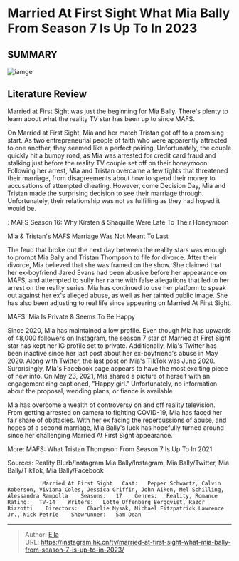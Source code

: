# Married At First Sight What Mia Bally From Season 7 Is Up To In 2023


## SUMMARY 

![iamge](https://static1.srcdn.com/wordpress/wp-content/uploads/2021/05/Mia-Bally-Tristan-Thompson.jpg)

## Literature Review
Married at First Sight was just the beginning for Mia Bally. There&#39;s plenty to learn about what the reality TV star has been up to since MAFS.





On Married at First Sight, Mia and her match Tristan got off to a promising start. As two entrepreneurial people of faith who were apparently attracted to one another, they seemed like a perfect pairing. Unfortunately, the couple quickly hit a bumpy road, as Mia was arrested for credit card fraud and stalking just before the reality TV couple set off on their honeymoon. Following her arrest, Mia and Tristan overcame a few fights that threatened their marriage, from disagreements about how to spend their money to accusations of attempted cheating. However, come Decision Day, Mia and Tristan made the surprising decision to see their marriage through. Unfortunately, their relationship was not as fulfilling as they had hoped it would be.




 : MAFS Season 16: Why Kirsten &amp; Shaquille Were Late To Their Honeymoon


 Mia &amp; Tristan&#39;s MAFS Marriage Was Not Meant To Last 

 

The feud that broke out the next day between the reality stars was enough to prompt Mia Bally and Tristan Thompson to file for divorce. After their divorce, Mia believed that she was framed on the show. She claimed that her ex-boyfriend Jared Evans had been abusive before her appearance on MAFS, and attempted to sully her name with false allegations that led to her arrest on the reality series. Mia has continued to use her platform to speak out against her ex&#39;s alleged abuse, as well as her tainted public image. She has also been adjusting to real life since appearing on Married At First Sight.



 MAFS&#39; Mia Is Private &amp; Seems To Be Happy 
          




Since 2020, Mia has maintained a low profile. Even though Mia has upwards of 48,000 followers on Instagram, the season 7 star of Married at First Sight star has kept her IG profile set to private. Additionally, Mia&#39;s Twitter has been inactive since her last post about her ex-boyfriend&#39;s abuse in May 2020. Along with Twitter, the last post on Mia&#39;s TikTok was June 2020. Surprisingly, MIa&#39;s Facebook page appears to have the most exciting piece of new info. On May 23, 2021, Mia shared a picture of herself with an engagement ring captioned, &#34;Happy girl.&#34; Unfortunately, no information about the proposal, wedding plans, or fiance is available.

Mia has overcome a wealth of controversy on and off reality television. From getting arrested on camera to fighting COVID-19, Mia has faced her fair share of obstacles. With her ex facing the repercussions of abuse, and hopes of a second marriage, Mia Bally&#39;s luck has hopefully turned around since her challenging Married At First Sight appearance.




More: MAFS: What Tristan Thompson From Season 7 Is Up To In 2021

Sources: Reality Blurb/Instagram Mia Bally/Instagram, Mia Bally/Twitter, Mia Bally/TikTok, Mia Bally/Facebook

               Married At First Sight   Cast:   Pepper Schwartz, Calvin Roberson, Viviana Coles, Jessica Griffin, John Aiken, Mel Schilling, Alessandra Rampolla    Seasons:   17    Genres:   Reality, Romance    Rating:   TV-14    Writers:   Lotte Offenberg Bergqvist, Razor Rizzotti    Directors:   Charlie Mysak, Michael Fitzpatrick Lawrence Jr., Nick Petrie    Showrunner:   Sam Dean      

---

> Author: [Ella](https://instagram.hk.cn/)  
> URL: https://instagram.hk.cn/tv/married-at-first-sight-what-mia-bally-from-season-7-is-up-to-in-2023/  

